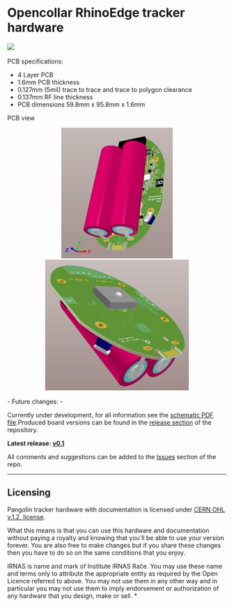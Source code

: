 # Opencollar RhinoEdge tracker hardware
<img src="https://github.com/IRNAS/smartparks-rhinoedge-tracker-hardware/blob/master/04_OUTPUT_FILES/irnas-logotip-rgb-02.png" height="150">

PCB specifications:
- 4 Layer PCB
- 1.6mm PCB thickness
- 0.127mm (5mil) trace to trace and trace to polygon clearance
- 0.137mm RF line thickness
- PCB dimensions 59.8mm x 95.8mm x 1.6mm

PCB view
<p align="center">
<img src="https://github.com/IRNAS/opencollar-rangeredge-hw/blob/master/Pictures/PCB1.png" height="300">			<img src="https://github.com/IRNAS/opencollar-rangeredge-hw/blob/master/Pictures/PCB2.png" height="300">		
</p>
 - Future changes:
	- 
  
Currently under development, for all information see the [schematic PDF file](https://github.com/IRNAS/opencollar-rangeredge-hw/tree/master/Documentation/RangerEdge_V0.1_SCHEMATICS).Produced board versions can be found in the [release section](https://github.com/IRNAS/opencollar-rangeredge-hw/releases) of the repository.

**Latest release: [v0.1](https://github.com/IRNAS/opencollar-rangeredge-hw/tree/master/Documentation)**


All comments and suggestions can be added to the [Issues](https://github.com/IRNAS/opencollar-rangeredge-hw/issues) section of the repo.

---

## Licensing

Pangolin tracker hardware with documentation is licensed under [CERN OHL v.1.2. license](https://www.ohwr.org/licenses/cern-ohl/license_versions/v1.2).

What this means is that you can use this hardware and documentation without paying a royalty and knowing that you'll be able to use your version forever. You are also free to make changes but if you share these changes then you have to do so on the same conditions that you enjoy.

IRNAS is name and mark of Institute IRNAS Rače. You may use these name and terms only to attribute the appropriate entity as required by the Open Licence referred to above. You may not use them in any other way and in particular you may not use them to imply endorsement or authorization of any hardware that you design, make or sell.
*